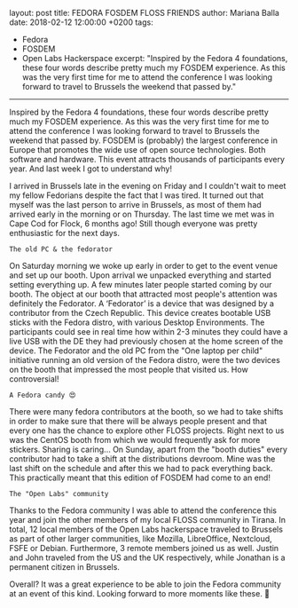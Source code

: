 layout: post
title: FEDORA FOSDEM FLOSS FRIENDS
author: Mariana Balla
date: 2018-02-12 12:00:00 +0200
tags:
- Fedora
- FOSDEM
- Open Labs Hackerspace
excerpt: "Inspired by the Fedora 4 foundations, these four words describe pretty much my FOSDEM experience. As this was the very first time for me to attend the conference I was looking forward to travel to Brussels the weekend that passed by."
--- 
Inspired by the Fedora 4 foundations, these four words describe pretty much my FOSDEM experience. As this was the very first time for me to attend the conference I was looking forward to travel to Brussels the weekend that passed by. FOSDEM is (probably) the largest conference in Europe that promotes the wide use of open source technologies. Both software and hardware. This event attracts thousands of participants every year. And last week I got to understand why!


I arrived in Brussels late in the evening on Friday and I couldn't wait to meet my fellow Fedorians despite the fact that I was tired. It turned out that myself was the last person to arrive in Brussels, as most of them had arrived early in the morning or on Thursday. The last time we met was in Cape Cod for Flock, 6 months ago! Still though everyone was pretty enthusiastic for the next days.

    The old PC & the fedorator

On Saturday morning we woke up early in order to get to the event venue and set up our booth. Upon arrival we unpacked everything and started setting everything up. A few minutes later people started coming by our booth. The object at our booth that attracted most people's attention was definitely the Fedorator. A ‘Fedorator’ is a device that was designed by a contributor from the Czech Republic. This device creates bootable USB sticks with the Fedora distro, with various Desktop Environments. The participants could see in real time how within 2-3 minutes they could have a live USB with the DE they had previously chosen at the home screen of the device. The Fedorator and the old PC from the "One laptop per child" initiative running an old version of the Fedora distro, were the two devices on the booth that impressed the most people that visited us. How controversial!

    A Fedora candy 😍

There were many fedora contributors at the booth, so we had to take shifts in order to make sure that there will be always people present and that every one has the chance to explore other FLOSS projects. Right next to us was the CentOS booth from which we would frequently ask for more stickers. Sharing is caring... On Sunday, apart from the "booth duties" every contributor had to take a shift at the distributions devroom. Mine was the last shift on the schedule and after this we had to pack everything back. This practically meant that this edition of FOSDEM had come to an end!

    The "Open Labs" community

Thanks to the Fedora community I was able to attend the conference this year and join the other members of my local FLOSS community in Tirana. In total, 12 local members of the Open Labs hackerspace traveled to Brussels as part of other larger communities, like Mozilla, LibreOffice, Nextcloud, FSFE or Debian. Furthermore, 3 remote members joined us as well. Justin and John traveled from the US and the UK respectively, while Jonathan is a permanent citizen in Brussels.

Overall? It was a great experience to be able to join the Fedora community at an event of this kind. Looking forward to more moments like these.  🙂
